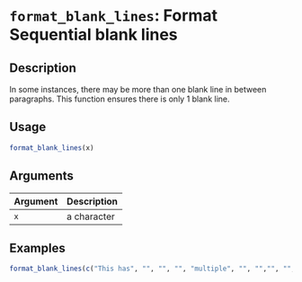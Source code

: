 # `format_blank_lines`: Format Sequential blank lines

## Description

In some instances, there may be more than one blank line in between
paragraphs. This function ensures there is only 1 blank line.

## Usage

```r
format_blank_lines(x)
```

## Arguments

| Argument | Description |
| -------- | ----------- |
| `x` | a character |

## Examples

```r
format_blank_lines(c("This has", "", "", "", "multiple", "", "","", "", "blank lines"))

```


